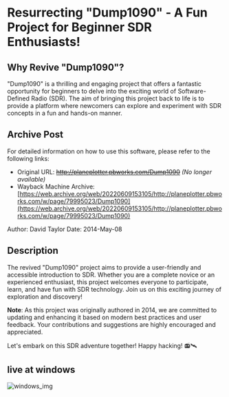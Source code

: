 # Resurrecting "Dump1090" - A Fun Project for Beginner SDR Enthusiasts!

## Why Revive "Dump1090"?

"Dump1090" is a thrilling and engaging project that offers a fantastic opportunity for beginners to delve into the exciting world of Software-Defined Radio (SDR). The aim of bringing this project back to life is to provide a platform where newcomers can explore and experiment with SDR concepts in a fun and hands-on manner.

## Archive Post

For detailed information on how to use this software, please refer to the following links:

- Original URL: ~~http://planeplotter.pbworks.com/Dump1090~~ *(No longer available)*
- Wayback Machine Archive: [https://web.archive.org/web/20220609153105/http://planeplotter.pbworks.com/w/page/79995023/Dump1090](https://web.archive.org/web/20220609153105/http://planeplotter.pbworks.com/w/page/79995023/Dump1090)

Author: David Taylor
Date: 2014-May-08

## Description

The revived "Dump1090" project aims to provide a user-friendly and accessible introduction to SDR. Whether you are a complete novice or an experienced enthusiast, this project welcomes everyone to participate, learn, and have fun with SDR technology. Join us on this exciting journey of exploration and discovery!

**Note**: As this project was originally authored in 2014, we are committed to updating and enhancing it based on modern best practices and user feedback. Your contributions and suggestions are highly encouraged and appreciated.

Let's embark on this SDR adventure together! Happy hacking! 📻🛰️

## live at windows

![windows_img](https://i.imgur.com/MDaAGIH.png)
